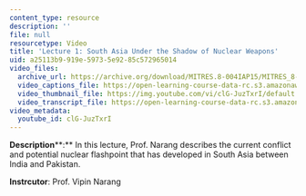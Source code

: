 ```yaml
---
content_type: resource
description: ''
file: null
resourcetype: Video
title: 'Lecture 1: South Asia Under the Shadow of Nuclear Weapons'
uid: a25113b9-919e-5973-5e92-85c572965014
video_files:
  archive_url: https://archive.org/download/MITRES.8-004IAP15/MITRES_8-004IAP15_lec01_300k.mp4
  video_captions_file: https://open-learning-course-data-rc.s3.amazonaws.com/res-8-004-reducing-the-danger-of-nuclear-weapons-and-proliferation-january-iap-2015/80ab2129b90d5be7ba56ca483625cee6_clG-JuzTxrI.vtt
  video_thumbnail_file: https://img.youtube.com/vi/clG-JuzTxrI/default.jpg
  video_transcript_file: https://open-learning-course-data-rc.s3.amazonaws.com/res-8-004-reducing-the-danger-of-nuclear-weapons-and-proliferation-january-iap-2015/36c619c3de9f3b16bc13ea3a4512de41_clG-JuzTxrI.pdf
video_metadata:
  youtube_id: clG-JuzTxrI
---
```


**Description****:** In this lecture, Prof. Narang describes the current conflict and potential nuclear flashpoint that has developed in South Asia between India and Pakistan.

**Instrcutor**: Prof. Vipin Narang